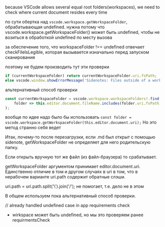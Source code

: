 because VSCode allows several equal root folders(workspaces), we need to check where current document resides every time

по сути  обертка над
`vscode.workspace.getWorkspaceFolder`, обрабатывающая undefined.
нужна потому что vscode.workspace.getWorkspaceFolder() может быть undefined, чтобы не возиться в обработкой undefined по месту вызова

за обеспечение того, что workspaceFolder !== undefined отвечает checkFileIsLegible, которая вызывается изначально перед запуском сканирования

поэтому не будем производить тут эти проверки
```js
if (currentWorkspaceFolder) return currentWorkspaceFolder.uri.fsPath;
else vscode.window.showErrorMessage('Sidenotes: Files outside of a workspace cannot be annotated');
```

альтернативный способ проверки
```js
const currentWorkspaceFolder = vscode.workspace.workspaceFolders!.find( // already handle undefined case in app requirements check
	folder => this.editor.document.fileName.includes(folder.uri.fsPath)
);
```
вообще по идее надо было бы использовать
`const folder = vscode.workspace.getWorkspaceFolder(this.editor.document.uri);`
Но это метод странно себя ведет

Итак, почему-то после перезагрузки, если .md был открыт c помощью sidenote, getWorkspaceFolder не определяет для него родительскую папку.

Если открыть вручную тот же файл (из файл-браузера)
то срабатывает.

getWorkspaceFolder аргументом принимает editor.document.uri.
Единственно отличие в том и другом случаях в uri в том, что в
нерабочем варианте uri.path содержит обратные слэши.

uri.path = uri.path.split('\\').join('/'); не помогает, т.е. дело не в этом

В общем используем пока альтернативный способ проверки.

// already handled undefined case in app requirements check
- wirkspace может быть undefined, но мы это проверяем ранее  requirmentsCheck

